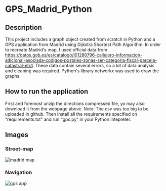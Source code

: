 # GPS_Madrid_Python
## Description
This project includes a graph object created from scratch in Python and a GPS application from Madrid using Dijkstra Shortest Path Algorithm. In order to recreate Madrid's map, I used official data from https://datos.gob.es/es/catalogo/l01280796-callejero-informacion-adicional-asociada-codigos-postales-zonas-ser-categoria-fiscal-parcela-catastral-etc1. These data contain several errors, so a lot of data analysis and cleaning was required. Python's library networkx was used to draw the graphs.

## How to run the application
First and foremost unzip the directions compressed file, yo may also download it from the webpage above. Note: The csv was too big to be uploaded in github. Then install all the requirements specified on "requirements.txt" and run "gps.py" in your Python intepreter.

## Images
### Street-map
![madrid map](https://github.com/SeroviICAI/GPS_Madrid_Python/blob/master/images/madrid.png)

### Navigation
![gps app](https://github.com/SeroviICAI/GPS_Madrid_Python/blob/master/images/camino.png)
